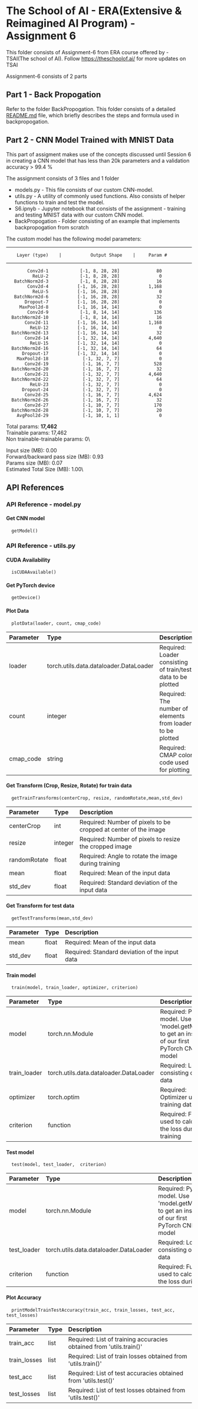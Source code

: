 # The School of AI - ERA(Extensive & Reimagined AI Program) - Assignment 6

This folder consists of Assignment-6 from ERA course offered by - TSAI(The school of AI). 
Follow https://theschoolof.ai/ for more updates on TSAI

Assignment-6 consists of 2 parts

## Part 1 - Back Propogation
Refer to the folder BackPropogation. This folder consists of a detailed [README.md](https://github.com/ToletiSri/TSAI_ERA_Assignments/blob/main/S6/BackPropogation/README.md) file, which briefly describes the steps and formula used in backpropogation. 

## Part 2 - CNN Model Trained with MNIST Data 
This part of assigment makes use of the concepts discussed until Session 6 in creating a CNN model that has less than 20k parameters and a validation accuracy > 99.4 %

The assignment consists of 3 files and 1 folder
* models.py - This file consists of our custom CNN-model.
* utils.py - A utility of commonly used functions. Also consists of helper functions to train and test the model. 
* S6.ipnyb - Jupyter notebook that consists of the assignment - training and testing MNIST data with our custom CNN model.
* BackPropogation - Folder consisting of an example that implements backpropogation from scratch

The custom model has the following model parameters:

----------------------------------------------------------------
        Layer (type)    |           Output Shape    |     Param #
----------------------------------------------------------------

            Conv2d-1            [-1, 8, 28, 28]              80
              ReLU-2            [-1, 8, 28, 28]               0
       BatchNorm2d-3            [-1, 8, 28, 28]              16
            Conv2d-4           [-1, 16, 28, 28]           1,168
              ReLU-5           [-1, 16, 28, 28]               0
       BatchNorm2d-6           [-1, 16, 28, 28]              32
           Dropout-7           [-1, 16, 28, 28]               0
         MaxPool2d-8           [-1, 16, 14, 14]               0
            Conv2d-9            [-1, 8, 14, 14]             136
      BatchNorm2d-10            [-1, 8, 14, 14]              16
           Conv2d-11           [-1, 16, 14, 14]           1,168
             ReLU-12           [-1, 16, 14, 14]               0
      BatchNorm2d-13           [-1, 16, 14, 14]              32
           Conv2d-14           [-1, 32, 14, 14]           4,640
             ReLU-15           [-1, 32, 14, 14]               0
      BatchNorm2d-16           [-1, 32, 14, 14]              64
          Dropout-17           [-1, 32, 14, 14]               0
        MaxPool2d-18             [-1, 32, 7, 7]               0
           Conv2d-19             [-1, 16, 7, 7]             528
      BatchNorm2d-20             [-1, 16, 7, 7]              32
           Conv2d-21             [-1, 32, 7, 7]           4,640
      BatchNorm2d-22             [-1, 32, 7, 7]              64
             ReLU-23             [-1, 32, 7, 7]               0
          Dropout-24             [-1, 32, 7, 7]               0
           Conv2d-25             [-1, 16, 7, 7]           4,624
      BatchNorm2d-26             [-1, 16, 7, 7]              32
           Conv2d-27             [-1, 10, 7, 7]             170
      BatchNorm2d-28             [-1, 10, 7, 7]              20
        AvgPool2d-29             [-1, 10, 1, 1]               0

Total params: **17,462**\
Trainable params: 17,462\
Non trainable-trainable params: 0\

Input size (MB): 0.00\
Forward/backward pass size (MB): 0.93\
Params size (MB): 0.07\
Estimated Total Size (MB): 1.00\


## API References

### API Reference - model.py

#### Get CNN model

```http
  getModel()
```


### API Reference - utils.py

#### CUDA Availability

```http
  isCUDAAvailable()
```

#### Get PyTorch device

```http
  getDevice()
```

#### Plot Data

```http
  plotData(loader, count, cmap_code)
```

| Parameter | Type     | Description                |
| :-------- | :------- | :------------------------- |
| loader | torch.utils.data.dataloader.DataLoader | Required: Loader consisting of train/test data to be plotted |
| count | integer | Required: The number of elements from loader to be plotted |
| cmap_code | string | Required: CMAP color code used for plotting |

#### Get Transform (Crop, Resize, Rotate) for train data
```http
  getTrainTransforms(centerCrop, resize, randomRotate,mean,std_dev)
```

| Parameter | Type     | Description                |
| :-------- | :------- | :------------------------- |
| centerCrop | int | Required: Number of pixels to be cropped at center of the image |
| resize | integer | Required: Number of pixels to resize the cropped image |
| randomRotate | float | Required: Angle to rotate the image during training |
| mean | float | Required: Mean of the input data |
| std_dev | float | Required: Standard deviation of the input data |


#### Get Transform for test data
```http
  getTestTransforms(mean,std_dev)
```

| Parameter | Type     | Description                |
| :-------- | :------- | :------------------------- |
| mean | float | Required: Mean of the input data |
| std_dev | float | Required: Standard deviation of the input data |


#### Train model
```http
  train(model, train_loader, optimizer, criterion)
```

| Parameter | Type     | Description                |
| :-------- | :------- | :------------------------- |
| model | torch.nn.Module | Required: PyTorch model. Use 'model.getModel()' to get an instance of our first PyTorch CNN model|
| train_loader | torch.utils.data.dataloader.DataLoader	 | Required: Loader consisting of train data |
| optimizer | torch.optim  | Required: Optimizer used in training data |
| criterion | function | Required: Fucntion used to calculate the loss during training |


#### Test model
```http
  test(model, test_loader,  criterion)
```

| Parameter | Type     | Description                |
| :-------- | :------- | :------------------------- |
| model | torch.nn.Module | Required: PyTorch model. Use 'model.getModel()' to get an instance of our first PyTorch CNN model|
| test_loader | torch.utils.data.dataloader.DataLoader	 | Required: Loader consisting of test data |
| criterion | function | Required: Fucntion used to calculate the loss during test |


#### Plot Accuracy
```http
  printModelTrainTestAccuracy(train_acc, train_losses, test_acc, test_losses)
```

| Parameter | Type     | Description                |
| :-------- | :------- | :------------------------- |
| train_acc | list | Required: List of training accuracies obtained from 'utils.train()'|
| train_losses |list| Required:  List of train losses obtained from 'utils.train()' |
| test_acc | list | Required:  List of test accuracies obtained from 'utils.test()' |
| test_losses | list | Required: List of test losses obtained from 'utils.test()'|
